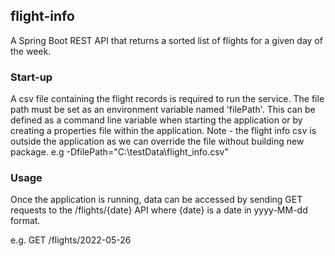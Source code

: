 ## flight-info

A Spring Boot REST API that returns a sorted list of flights for a given day of the week.

### Start-up

A csv file containing the flight records is required to run the service.
The file path must be set as an environment variable named 'filePath'. 
This can be defined as a command line variable when starting the application 
or by creating a properties file within the application.
Note - the flight info csv is outside the application as we can override the file without building new package.
e.g -DfilePath="C:\testData\flight_info.csv"

### Usage

Once the application is running, data can be accessed by sending GET requests to the /flights/{date} API
where {date} is a date in yyyy-MM-dd format.

e.g. GET /flights/2022-05-26